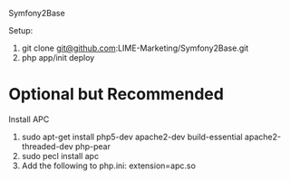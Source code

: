 Symfony2Base

Setup:

1. git clone git@github.com:LIME-Marketing/Symfony2Base.git
2. php app/init deploy


# Optional but Recommended
Install APC
1. sudo apt-get install php5-dev apache2-dev build-essential apache2-threaded-dev php-pear
2. sudo pecl install apc
3. Add the following to php.ini: extension=apc.so